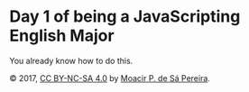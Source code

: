 # Day 1 of being a JavaScripting English Major

You already know how to do this.

© 2017, [CC BY-NC-SA 4.0](https://creativecommons.org/licenses/by-nc-sa/4.0/) by
[Moacir P. de Sá Pereira](http://moacir.com).
